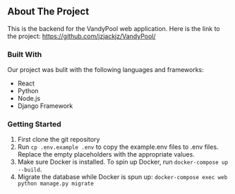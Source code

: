 <!-- ABOUT THE PROJECT -->
## About The Project

This is the backend for the VandyPool web application. Here is the link to the project: https://github.com/jzjackjz/VandyPool/


### Built With

Our project was bulit with the following languages and frameworks:

* React
* Python
* Node.js
* Django Framework


### Getting Started

1. First clone the git repository
2. Run ```cp .env.example .env``` to copy the example.env files to .env files. Replace the empty placeholders with the appropriate values.
3. Make sure Docker is installed. To spin up Docker, run ```docker-compose up --build```.
4. Migrate the database while Docker is spun up: ```docker-compose exec web python manage.py migrate```

